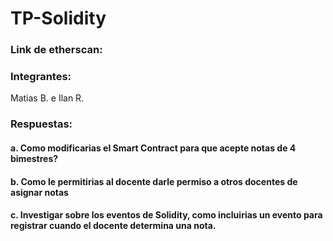 # TP-Solidity
 
### Link de etherscan:


### Integrantes: 
Matias B. e Ilan R.

### Respuestas:
#### a. Como modificarias el Smart Contract para que acepte notas de 4 bimestres?
#### b. Como le permitirias al docente darle permiso a otros docentes de asignar notas
#### c. Investigar sobre los eventos de Solidity, como incluirias un evento para registrar cuando el docente determina una nota.